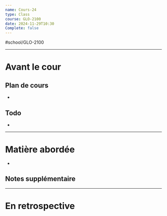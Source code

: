```yaml
---
name: Cours-24
type: Class
course: GLO-2100
date: 2024-11-29T10:30
Complete: false
---
```

#school/GLO-2100 
***
# Avant le cour
## Plan de cours
- 

## Todo
- 

---
# Matière abordée

- 

## Notes supplémentaire


---
# En retrospective
